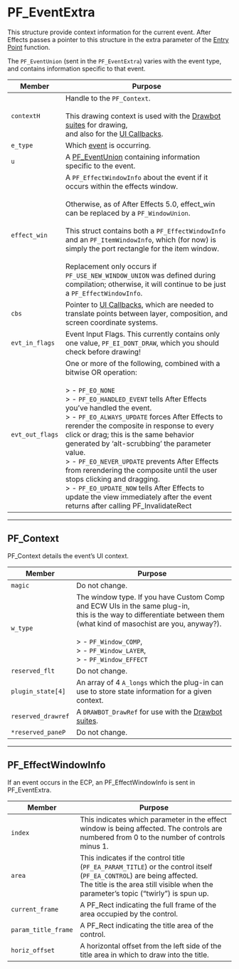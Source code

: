 <a id="effect-ui-events-pf-eventextra"></a>

# PF_EventExtra

This structure provide context information for the current event. After Effects passes a pointer to this structure in the extra parameter of the [Entry Point](../effect-basics/entry-point.md#effect-basics-entry-point) function.

The `PF_EventUnion` (sent in the `PF_EventExtra`) varies with the event type, and contains information specific to that event.

| **Member**      | **Purpose**                                                                                                                                                                                                                                                                                                                                                                                                                                                                                                                                                                                                                                 |
|-----------------|---------------------------------------------------------------------------------------------------------------------------------------------------------------------------------------------------------------------------------------------------------------------------------------------------------------------------------------------------------------------------------------------------------------------------------------------------------------------------------------------------------------------------------------------------------------------------------------------------------------------------------------------|
| `contextH`      | Handle to the `PF_Context`.<br/><br/>This drawing context is used with the [Drawbot suites](custom-ui-and-drawbot.md#effect-ui-events-custom-ui-and-drawbot) for drawing,<br/>and also for the [UI Callbacks](ui-callbacks.md#effect-ui-events-ui-callbacks).                                                                                                                                                                                                                                                                                                                                                                               |
| `e_type`        | Which [event](effect-ui-events.md#effect-ui-events-effect-ui-events) is occurring.                                                                                                                                                                                                                                                                                                                                                                                                                                                                                                                                                          |
| `u`             | A [PF_EventUnion](PF_EventUnion.md#effect-ui-events-pf-eventunion) containing information specific to the event.                                                                                                                                                                                                                                                                                                                                                                                                                                                                                                                            |
| `effect_win`    | A `PF_EffectWindowInfo` about the event if it occurs within the effects window.<br/><br/>Otherwise, as of After Effects 5.0, effect_win can be replaced by a `PF_WindowUnion`.<br/><br/>This struct contains both a `PF_EffectWindowInfo` and an `PF_ItemWindowInfo`, which (for now) is simply the port rectangle for the item window.<br/><br/>Replacement only occurs if `PF_USE_NEW_WINDOW_UNION` was defined during compilation; otherwise, it will continue to be just a `PF_EffectWindowInfo`.                                                                                                                                       |
| `cbs`           | Pointer to [UI Callbacks](ui-callbacks.md#effect-ui-events-ui-callbacks), which are needed to translate points between layer, composition, and screen coordinate systems.                                                                                                                                                                                                                                                                                                                                                                                                                                                                   |
| `evt_in_flags`  | Event Input Flags. This currently contains only one value, `PF_EI_DONT_DRAW`, which you should check before drawing!                                                                                                                                                                                                                                                                                                                                                                                                                                                                                                                        |
| `evt_out_flags` | One or more of the following, combined with a bitwise OR operation:<br/><br/>> - `PF_EO_NONE`<br/>> - `PF_EO_HANDLED_EVENT` tells After Effects you’ve handled the event.<br/>> - `PF_EO_ALWAYS_UPDATE` forces After Effects to rerender the composite in response to every click or drag; this is the same behavior generated by ‘alt-scrubbing’ the parameter value.<br/>> - `PF_EO_NEVER_UPDATE` prevents After Effects from rerendering the composite until the user stops clicking and dragging.<br/>> - `PF_EO_UPDATE_NOW` tells After Effects to update the view immediately after the event returns after calling PF_InvalidateRect |

---

## PF_Context

PF_Context details the event’s UI context.

| **Member**         | **Purpose**                                                                                                                                                                                                                                                 |
|--------------------|-------------------------------------------------------------------------------------------------------------------------------------------------------------------------------------------------------------------------------------------------------------|
| `magic`            | Do not change.                                                                                                                                                                                                                                              |
| `w_type`           | The window type. If you have Custom Comp and ECW UIs in the same plug-in,<br/>this is the way to differentiate between them (what kind of masochist are you, anyway?).<br/><br/>> - `PF_Window_COMP`,<br/>> - `PF_Window_LAYER`,<br/>> - `PF_Window_EFFECT` |
| `reserved_flt`     | Do not change.                                                                                                                                                                                                                                              |
| `plugin_state[4]`  | An array of 4 `A_longs` which the plug-in can use to store state information for a given context.                                                                                                                                                           |
| `reserved_drawref` | A `DRAWBOT_DrawRef` for use with the [Drawbot suites](custom-ui-and-drawbot.md#effect-ui-events-custom-ui-and-drawbot).                                                                                                                                     |
| `*reserved_paneP`  | Do not change.                                                                                                                                                                                                                                              |

---

## PF_EffectWindowInfo

If an event occurs in the ECP, an PF_EffectWindowInfo is sent in PF_EventExtra.

| **Member**          | **Purpose**                                                                                                                                                                                                     |
|---------------------|-----------------------------------------------------------------------------------------------------------------------------------------------------------------------------------------------------------------|
| `index`             | This indicates which parameter in the effect window is being affected. The controls are numbered from 0 to the number of controls minus 1.                                                                      |
| `area`              | This indicates if the control title (`PF_EA_PARAM_TITLE`) or the control itself (`PF_EA_CONTROL`) are being affected.<br/>The title is the area still visible when the parameter’s topic (“twirly”) is spun up. |
| `current_frame`     | A PF_Rect indicating the full frame of the area occupied by the control.                                                                                                                                        |
| `param_title_frame` | A PF_Rect indicating the title area of the control.                                                                                                                                                             |
| `horiz_offset`      | A horizontal offset from the left side of the title area in which to draw into the title.                                                                                                                       |
